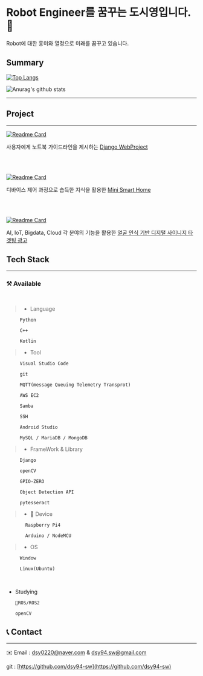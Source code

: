 # Robot Engineer를 꿈꾸는 도시영입니다.👋

Robot에 대한 흥미와 열정으로 미래를 꿈꾸고 있습니다. 



## Summary

 [![Top Langs](https://github-readme-stats.vercel.app/api/top-langs/?username=dsy-sw&layout=compact)](https://github.com/anuraghazra/github-readme-stats)
 
 ![Anurag's github stats](https://github-readme-stats.vercel.app/api?username=dsy-sw&show_icons=true)
 
---

## Project

---

[![Readme Card](https://github-readme-stats.vercel.app/api/pin/?username=dsy-sw&repo=web_proj)](https://github.com/dsy-sw/web_proj.git) 

사용자에게 노트북  가이드라인을 제시하는 [Django WebProject](https://github.com/dsy-sw/web_proj.git) 

<br><br>

[![Readme Card](https://github-readme-stats.vercel.app/api/pin/?username=hyeonghak96&repo=iot-project)](https://github.com/hyeonghak96/iot-project.git)

디바이스 제어 과정으로 습득한 지식을 활용한 [Mini Smart Home](https://github.com/hyeonghak96/iot-project.git)

<br><br>

[![Readme Card](https://github-readme-stats.vercel.app/api/pin/?username=JFusionProject&repo=IoT_code)](https://github.com/JFusionProject/IoT_code)

AI, IoT, Bigdata, Cloud 각 분야의 기능을 활용한 [얼굴 인식 기반 디지털 사이니지 타겟팅 광고](https://github.com/JFusionProject/IoT_code)
<br>
## Tech Stack

---

### ⚒️ Available
<br>
 
 
   >- Language

         Python
 
         C++
        
         Kotlin

   >- Tool

         Visual Studio Code

         git

         MQTT(message Queuing Telemetry Transprot)

         AWS EC2

         Samba

         SSH
        
         Android Studio
        
         MySQL / MariaDB / MongoDB

   >- FrameWork & Library

         Django

         openCV

         GPIO-ZERO
        
         Object Detection API
         
         pytesseract
        

   >- 📱 Device

           Raspberry Pi4

           Arduino / NodeMCU

   >- OS
    
         Window
        
         Linux(Ubuntu)



<br>


- Studying

      🐢ROS/ROS2

      openCV

## 📞 Contact

---

✉️ Email : dsy0220@naver.com & dsy94.sw@gmail.com

git : [https://github.com/dsy94-sw](https://github.com/dsy94-sw)
